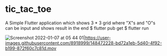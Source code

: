 # tic_tac_toe

A Simple Flutter application which shows 3 * 3 grid where "X"s and "O"s can be input and shows result in the end
 $ flutter pub get
 $ flutter run

 ![Screenshot 2022-01-07 at 05 44 01](https://user-images.githubusercontent.com/8918999/148470374-ab946a4b-6850-4031-8613-8afee5fa5a83.png)|https://user-images.githubusercontent.com/8918999/148472228-bd72a1eb-5d40-4f92-b199-872f60c7c81d.mov

